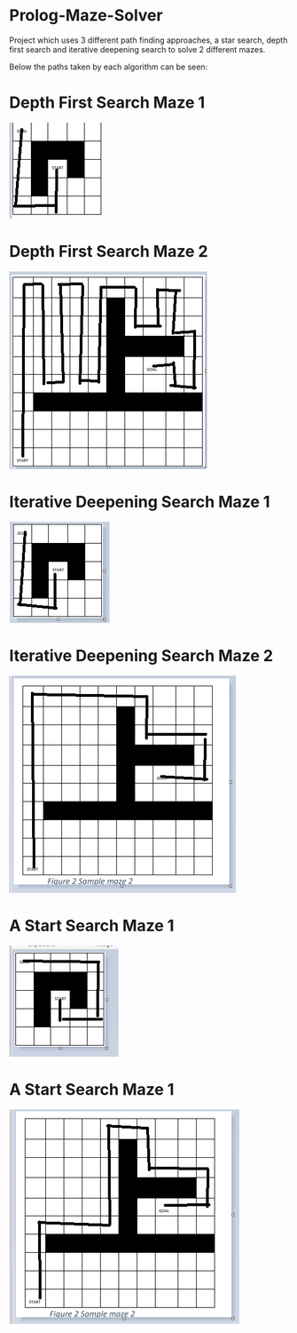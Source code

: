 # Prolog-Maze-Solver

Project which uses 3 different path finding approaches, a star search, depth first search and iterative deepening search to solve 2 different mazes.

Below the paths taken by each algorithm can be seen:

# Depth First Search Maze 1

![Sketch](images/DFS1.png)

# Depth First Search Maze 2

![Sketch](images/DFS2.png)

# Iterative Deepening Search Maze 1

![Sketch](images/IDS1.png)

# Iterative Deepening Search Maze 2

![Sketch](images/IDS2.png)

# A Start Search Maze 1

![Sketch](images/AS1.png)

# A Start Search Maze 1

![Sketch](images/AS2.png)
